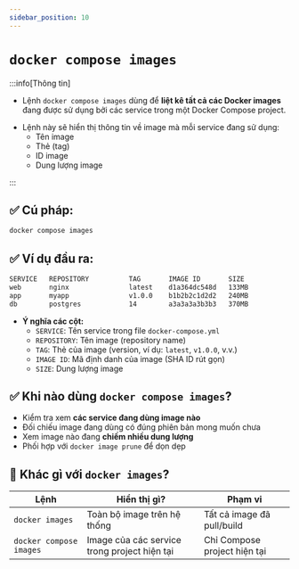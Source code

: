 ```yaml
---
sidebar_position: 10
---
```


# `docker compose images`

:::info[Thông tin]

- Lệnh `docker compose images` dùng để **liệt kê tất cả các Docker images** đang được sử dụng bởi các service trong một Docker Compose project.

* Lệnh này sẽ hiển thị thông tin về image mà mỗi service đang sử dụng:
  - Tên image
  - Thẻ (tag)
  - ID image
  - Dung lượng image

:::

## ✅ Cú pháp:

```bash
docker compose images
```

## ✅ Ví dụ đầu ra:

```bash
SERVICE   REPOSITORY          TAG       IMAGE ID       SIZE
web       nginx               latest    d1a364dc548d   133MB
app       myapp               v1.0.0    b1b2b2c1d2d2   240MB
db        postgres            14        a3a3a3a3b3b3   370MB
```

- **Ý nghĩa các cột:**
  - `SERVICE`: Tên service trong file `docker-compose.yml`
  - `REPOSITORY`: Tên image (repository name)
  - `TAG`: Thẻ của image (version, ví dụ: `latest`, `v1.0.0`, v.v.)
  - `IMAGE ID`: Mã định danh của image (SHA ID rút gọn)
  - `SIZE`: Dung lượng image

## ✅ Khi nào dùng `docker compose images`?

- Kiểm tra xem **các service đang dùng image nào**
- Đối chiếu image đang dùng có đúng phiên bản mong muốn chưa
- Xem image nào đang **chiếm nhiều dung lượng**
- Phối hợp với `docker image prune` để dọn dẹp

## 🧠 Khác gì với `docker images`?

| Lệnh                    | Hiển thị gì?                                 | Phạm vi                      |
| ----------------------- | -------------------------------------------- | ---------------------------- |
| `docker images`         | Toàn bộ image trên hệ thống                  | Tất cả image đã pull/build   |
| `docker compose images` | Image của các service trong project hiện tại | Chỉ Compose project hiện tại |
